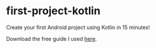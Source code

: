 # first-project-kotlin
Create your first Android project using Kotlin in 15 minutes!

Download the free guide I used [here](https://antonioleiva.com/free-guide/).
